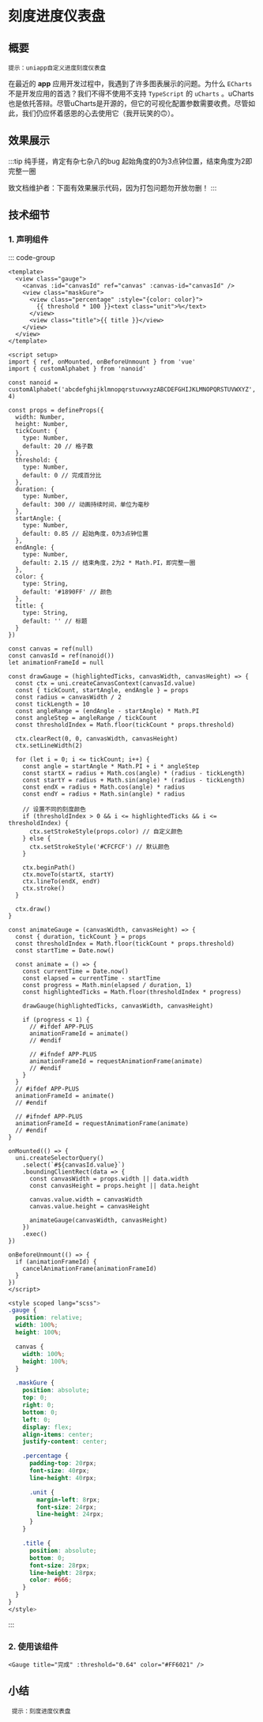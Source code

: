 # 刻度进度仪表盘

## 概要
`提示：uniapp自定义进度刻度仪表盘`

在最近的 **app** 应用开发过程中，我遇到了许多图表展示的问题。为什么 `ECharts` 不是开发应用的首选？我们不得不使用不支持 `TypeScript` 的 `uCharts` 。uCharts也是依托答辩。尽管uCharts是开源的，但它的可视化配置参数需要收费。尽管如此，我们仍应怀着感恩的心去使用它（我开玩笑的🙃）。

## 效果展示

:::tip 纯手搓，肯定有杂七杂八的bug
起始角度的0为3点钟位置，结束角度为2即完整一圈

致文档维护者：下面有效果展示代码，因为打包问题勿开放勿删！
:::
<!-- * 参数配置
<Space gap="large">
  <InputNumber prefix="百分比：" :min="0" :max="1" precision="1" width="49%" v-model:value="gaugeInfo.threshold" />
  <InputNumber prefix="格子数：" :min="0" :max="100" width="49%" v-model:value="gaugeInfo.tickCount" />
  <InputNumber prefix="动画时间：" :min="0" width="49%" v-model:value="gaugeInfo.duration" />
  <InputNumber prefix="起始角度：" :min="0" precision="2" width="49%" v-model:value="gaugeInfo.startAngle" />
  <InputNumber prefix="结束角度：" :min="0" precision="2" width="49%" v-model:value="gaugeInfo.endAngle" />
</Space>

* 效果如图
<Gauge
  :threshold="gaugeInfo.threshold"
  :tickCount="gaugeInfo.tickCount"
  :duration="gaugeInfo.duration"
  :startAngle="gaugeInfo.startAngle"
  :endAngle="gaugeInfo.endAngle"
/>

<script setup>
import { ref, unref, nextTick } from 'vue'
import Gauge from './components/Gauge.vue'

let gaugeInfo = ref({
  threshold: 0.5,
  tickCount: 20,
  duration: 300,
  startAngle: 0.85,
  endAngle: 2.15,
})

</script>
<style scoped lang="scss">
:deep(.u-input-prefix) {
  white-space: nowrap !important;
}
</style> -->


## 技术细节
### 1. 声明组件
::: code-group
```vue [template]
<template>
  <view class="gauge">
    <canvas :id="canvasId" ref="canvas" :canvas-id="canvasId" />
    <view class="maskGure">
      <view class="percentage" :style="{color: color}">
        {{ threshold * 100 }}<text class="unit">%</text>
      </view>
      <view class="title">{{ title }}</view>
    </view>
  </view>
</template>

<script setup>
import { ref, onMounted, onBeforeUnmount } from 'vue'
import { customAlphabet } from 'nanoid'

const nanoid = customAlphabet('abcdefghijklmnopqrstuvwxyzABCDEFGHIJKLMNOPQRSTUVWXYZ', 4)

const props = defineProps({
  width: Number,
  height: Number,
  tickCount: {
    type: Number,
    default: 20 // 格子数
  },
  threshold: {
    type: Number,
    default: 0 // 完成百分比
  },
  duration: {
    type: Number,
    default: 300 // 动画持续时间，单位为毫秒
  },
  startAngle: {
    type: Number,
    default: 0.85 // 起始角度，0为3点钟位置
  },
  endAngle: {
    type: Number,
    default: 2.15 // 结束角度，2为2 * Math.PI，即完整一圈
  },
  color: {
    type: String,
    default: '#1890FF' // 颜色
  },
  title: {
    type: String,
    default: '' // 标题
  }
})

const canvas = ref(null)
const canvasId = ref(nanoid())
let animationFrameId = null

const drawGauge = (highlightedTicks, canvasWidth, canvasHeight) => {
  const ctx = uni.createCanvasContext(canvasId.value)
  const { tickCount, startAngle, endAngle } = props
  const radius = canvasWidth / 2
  const tickLength = 10
  const angleRange = (endAngle - startAngle) * Math.PI
  const angleStep = angleRange / tickCount
  const thresholdIndex = Math.floor(tickCount * props.threshold)

  ctx.clearRect(0, 0, canvasWidth, canvasHeight)
  ctx.setLineWidth(2)

  for (let i = 0; i <= tickCount; i++) {
    const angle = startAngle * Math.PI + i * angleStep
    const startX = radius + Math.cos(angle) * (radius - tickLength)
    const startY = radius + Math.sin(angle) * (radius - tickLength)
    const endX = radius + Math.cos(angle) * radius
    const endY = radius + Math.sin(angle) * radius

    // 设置不同的刻度颜色
    if (thresholdIndex > 0 && i <= highlightedTicks && i <= thresholdIndex) {
      ctx.setStrokeStyle(props.color) // 自定义颜色
    } else {
      ctx.setStrokeStyle('#CFCFCF') // 默认颜色
    }

    ctx.beginPath()
    ctx.moveTo(startX, startY)
    ctx.lineTo(endX, endY)
    ctx.stroke()
  }

  ctx.draw()
}

const animateGauge = (canvasWidth, canvasHeight) => {
  const { duration, tickCount } = props
  const thresholdIndex = Math.floor(tickCount * props.threshold)
  const startTime = Date.now()

  const animate = () => {
    const currentTime = Date.now()
    const elapsed = currentTime - startTime
    const progress = Math.min(elapsed / duration, 1)
    const highlightedTicks = Math.floor(thresholdIndex * progress)

    drawGauge(highlightedTicks, canvasWidth, canvasHeight)

    if (progress < 1) {
      // #ifdef APP-PLUS
      animationFrameId = animate()
      // #endif

      // #ifndef APP-PLUS
      animationFrameId = requestAnimationFrame(animate)
      // #endif
    }
  }
  // #ifdef APP-PLUS
  animationFrameId = animate()
  // #endif

  // #ifndef APP-PLUS
  animationFrameId = requestAnimationFrame(animate)
  // #endif
}

onMounted(() => {
  uni.createSelectorQuery()
    .select(`#${canvasId.value}`)
    .boundingClientRect(data => {
      const canvasWidth = props.width || data.width
      const canvasHeight = props.height || data.height

      canvas.value.width = canvasWidth
      canvas.value.height = canvasHeight

      animateGauge(canvasWidth, canvasHeight)
    })
    .exec()
})

onBeforeUnmount(() => {
  if (animationFrameId) {
    cancelAnimationFrame(animationFrameId)
  }
})
</script>
```
```scss
<style scoped lang="scss">
.gauge {
  position: relative;
  width: 100%;
  height: 100%;

  canvas {
    width: 100%;
    height: 100%;
  }

  .maskGure {
    position: absolute;
    top: 0;
    right: 0;
    bottom: 0;
    left: 0;
    display: flex;
    align-items: center;
    justify-content: center;

    .percentage {
      padding-top: 20rpx;
      font-size: 40rpx;
      line-height: 40rpx;

      .unit {
        margin-left: 8rpx;
        font-size: 24rpx;
        line-height: 24rpx;
      }
    }

    .title {
      position: absolute;
      bottom: 0;
      font-size: 28rpx;
      line-height: 28rpx;
      color: #666;
    }
  }
}
</style>
```
:::

### 2. 使用该组件
```vue
<Gauge title="完成" :threshold="0.64" color="#FF6021" />
```

## 小结
` 提示：刻度进度仪表盘`
